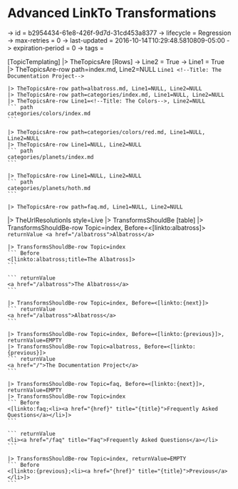 # Advanced LinkTo Transformations

-> id = b2954434-61e8-426f-9d7d-31cd453a8377
-> lifecycle = Regression
-> max-retries = 0
-> last-updated = 2016-10-14T10:29:48.5810809-05:00
-> expiration-period = 0
-> tags = 

[TopicTemplating]
|> TheTopicsAre
    [Rows]
    -> Line2 = True
    -> Line1 = True
    |> TheTopicsAre-row path=index.md, Line2=NULL
    ``` Line1
    <!--Title: The Documentation Project-->
    ```

    |> TheTopicsAre-row path=albatross.md, Line1=NULL, Line2=NULL
    |> TheTopicsAre-row path=categories/index.md, Line1=NULL, Line2=NULL
    |> TheTopicsAre-row Line1=<!--Title: The Colors-->, Line2=NULL
    ``` path
    categories/colors/index.md
    ```

    |> TheTopicsAre-row path=categories/colors/red.md, Line1=NULL, Line2=NULL
    |> TheTopicsAre-row Line1=NULL, Line2=NULL
    ``` path
    categories/planets/index.md
    ```

    |> TheTopicsAre-row Line1=NULL, Line2=NULL
    ``` path
    categories/planets/hoth.md
    ```

    |> TheTopicsAre-row path=faq.md, Line1=NULL, Line2=NULL

|> TheUrlResolutionIs style=Live
|> TransformsShouldBe
    [table]
    |> TransformsShouldBe-row Topic=index, Before=<[linkto:albatross]>
    ``` returnValue
    <a href="/albatross">Albatross</a>
    ```

    |> TransformsShouldBe-row Topic=index
    ``` Before
    <[linkto:albatross;title=The Albatross]>
    ```

    ``` returnValue
    <a href="/albatross">The Albatross</a>
    ```

    |> TransformsShouldBe-row Topic=index, Before=<[linkto:{next}]>
    ``` returnValue
    <a href="/albatross">Albatross</a>
    ```

    |> TransformsShouldBe-row Topic=index, Before=<[linkto:{previous}]>, returnValue=EMPTY
    |> TransformsShouldBe-row Topic=albatross, Before=<[linkto:{previous}]>
    ``` returnValue
    <a href="/">The Documentation Project</a>
    ```

    |> TransformsShouldBe-row Topic=faq, Before=<[linkto:{next}]>, returnValue=EMPTY
    |> TransformsShouldBe-row Topic=index
    ``` Before
    <[linkto:faq;<li><a href="{href}" title="{title}">Frequently Asked Questions</a></li>]>
    ```

    ``` returnValue
    <li><a href="/faq" title="Faq">Frequently Asked Questions</a></li>
    ```

    |> TransformsShouldBe-row Topic=index, returnValue=EMPTY
    ``` Before
    <[linkto:{previous};<li><a href="{href}" title="{title}">Previous</a></li>]>
    ```


~~~
